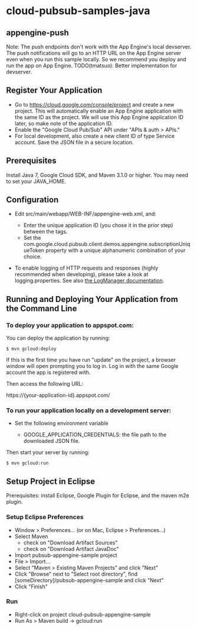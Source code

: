 # cloud-pubsub-samples-java

## appengine-push

Note: The push endpoints don't work with the App Engine's local
devserver. The push notifications will go to an HTTP URL on the App
Engine server even when you run this sample locally. So we recommend
you deploy and run the app on App Engine.
TODO(tmatsuo): Better implementation for devserver.

## Register Your Application

- Go to https://cloud.google.com/console/project and create a new
  project. This will automatically enable an App Engine application
  with the same ID as the project. We will use this App Engine
  application ID later, so make note of the application ID.
- Enable the "Google Cloud Pub/Sub" API under "APIs & auth > APIs."
- For local development, also create a new client ID of type Service
  account. Save the JSON file in a secure location.

## Prerequisites

Install Java 7, Google Cloud SDK, and Maven 3.1.0 or higher. You may
need to set your JAVA_HOME.

## Configuration

- Edit src/main/webapp/WEB-INF/appengine-web.xml, and:
    - Enter the unique application ID (you chose it in the prior step)
      between the <application> tags.
    - Set the
      com.google.cloud.pubsub.client.demos.appengine.subscriptionUniqueToken
      property with a unique alphanumeric combination of your choice.

- To enable logging of HTTP requests and responses (highly recommended
  when developing), please take a look at logging.properties. See also
  [the LogManager documentation][1].

## Running and Deploying Your Application from the Command Line

### To deploy your application to appspot.com:

You can deploy the application by running:

```
$ mvn gcloud:deploy
```

If this is the first time you have run "update" on the project, a
browser window will open prompting you to log in. Log in with the same
Google account the app is registered with.

Then access the following URL:

https://{your-application-id}.appspot.com/

### To run your application locally on a development server:

- Set the following environment variable

  - GOOGLE_APPLICATION_CREDENTIALS: the file path to the downloaded JSON file.

Then start your server by running:

```
$ mvn gcloud:run
```

## Setup Project in Eclipse

Prerequisites: install Eclipse, Google Plugin for Eclipse, and the
maven m2e plugin.

### Setup Eclipse Preferences

- Window > Preferences... (or on Mac, Eclipse > Preferences...)
- Select Maven
    - check on "Download Artifact Sources"
    - check on "Download Artifact JavaDoc"
- Import pubsub-appengine-sample project
- File > Import...
- Select "Maven > Existing Maven Projects" and click "Next"
- Click "Browse" next to "Select root directory", find
  [someDirectory]/pubsub-appengine-sample and click "Next"
- Click "Finish"

### Run
- Right-click on project cloud-pubsub-appengine-sample
- Run As > Maven build -> gcloud:run

[1]: http://docs.oracle.com/javase/6/docs/api/java/util/logging/LogManager.html
